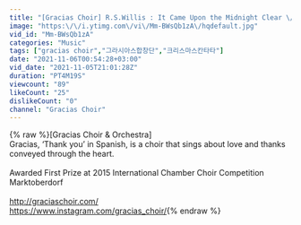 ```yaml
---
title: "[Gracias Choir] R.S.Willis : It Came Upon the Midnight Clear \/ Sooyeon Lee, Hyemi Choi, Eunsook Park"
image: "https:\/\/i.ytimg.com\/vi\/Mm-BWsQb1zA\/hqdefault.jpg"
vid_id: "Mm-BWsQb1zA"
categories: "Music"
tags: ["gracias choir","그라시아스합창단","크리스마스칸타타"]
date: "2021-11-06T00:54:28+03:00"
vid_date: "2021-11-05T21:01:28Z"
duration: "PT4M19S"
viewcount: "89"
likeCount: "25"
dislikeCount: "0"
channel: "Gracias Choir"
---
```

{% raw %}[Gracias Choir &amp; Orchestra]<br />Gracias, ‘Thank you’ in Spanish, is a choir that sings about love and thanks conveyed through the heart.<br /><br />Awarded First Prize at 2015 International Chamber Choir Competition Marktoberdorf<br /><br /><a rel="nofollow" target="blank" href="http://graciaschoir.com/">http://graciaschoir.com/</a><br /><a rel="nofollow" target="blank" href="https://www.instagram.com/gracias_choir/">https://www.instagram.com/gracias_choir/</a>{% endraw %}

